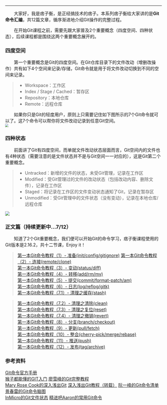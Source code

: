 ----
　　大家好，我是痞子衡，是正经搞技术的痞子。本系列痞子衡给大家讲的是**Git命令汇编**，共12篇文章，循序渐进地介绍Git操作的完整过程。  

　　在开始Git课程之前，需要先跟大家普及2个重要概念（四度空间、四种状态），后续课程都是围绕这两个重要概念展开的。  

### 四度空间
　　第一个重要概念是Git的四度空间。在Git仓库目录下的文件改动（增删改操作）共有如下4个空间来记录/存储，Git命令就是用于将文件改动切换到不同的空间来记录。  

> * Workspace：工作区
> * Index / Stage / Cached：暂存区
> * Repository：本地仓库
> * Remote：远程仓库

　　如果你只是Git的轻度用户，原则上只需要记住如下图所示的7个Git命令就可以了。这7个命令可以帮你将文件改动记录到任意Git空间。  
<img src="http://odox9r8vg.bkt.clouddn.com/image/cnblogs/gittest%20-%20four%20spaces.PNG" style="zoom:65%" />  

### 四种状态
　　前面讲了Git有四度空间，而单就文件改动状态层面而言，Git空间内的文件也有4种状态（需要注意的是文件状态并不是与Git空间一一对应的），这是Git第二个重要概念。  

> * Untracked：新增的文件的状态，未受Git管理，记录在工作区
> * Modified：受Git管理过的文件的改动状态（包括改动内容、删除文件），记录在工作区
> * Staged：将记录在工作区的文件变动状态通知了Git，记录在暂存区
> * Unmodified：受Git管理中的文件状态（没有变动），记录在本地仓库/远程仓库

<img src="http://odox9r8vg.bkt.clouddn.com/image/cnblogs/gittest%20-%20file%20status.PNG" style="zoom:85%" />  

### 正文篇（持续更新中...7/12）
　　知道了2个Git重要概念，我们便可以开始Git的命令学习，痞子衡课程使用的Git版本是2.16.2，共十二节课，Enjoy it！  

> [第一本Git命令教程（1）- 准备(init/config/gitignore)](http://www.cnblogs.com/henjay724/p/8525512.html)
> [第一本Git命令教程（2）- 连接(remote/clone)](http://www.cnblogs.com/henjay724/p/8525957.html)  
> [第一本Git命令教程（3）- 变动(status/diff)](http://www.cnblogs.com/henjay724/p/8537277.html)  
> [第一本Git命令教程（4）- 转移(add/rm/mv)](http://www.cnblogs.com/henjay724/p/8541981.html)  
> [第一本Git命令教程（5）- 提交(commit/format-patch/am)](http://www.cnblogs.com/henjay724/p/8543292.html)  
> [第一本Git命令教程（6）- 日志(log/reflog/gitk)](http://www.cnblogs.com/henjay724/p/8593034.html)  
> [第一本Git命令教程（7.1）- 清理之缓存(stash)](http://www.cnblogs.com/henjay724/p/8861484.html)  

> [第一本Git命令教程（7.2）- 清理之清除(clean)](http://www.cnblogs.com/henjay724/p/8525497.html)  
> [第一本Git命令教程（7.3）- 清理之复位(reset)](http://www.cnblogs.com/henjay724/p/8525497.html)  
> [第一本Git命令教程（7.4）- 清理之撤销(revert)](http://www.cnblogs.com/henjay724/p/8525497.html)  
> [第一本Git命令教程（8）- 分支(branch/checkout)](http://www.cnblogs.com/henjay724/p/8525497.html)  
> [第一本Git命令教程（9）- 更新(pull/fetch)](http://www.cnblogs.com/henjay724/p/8525497.html)  
> [第一本Git命令教程（10）- 整合(cherry-pick/merge/rebase)](http://www.cnblogs.com/henjay724/p/8525497.html)  
> [第一本Git命令教程（11）- 推送(push)](http://www.cnblogs.com/henjay724/p/8525497.html)  
> [第一本Git命令教程（12）- 发布(tag/archive)](http://www.cnblogs.com/henjay724/p/8525497.html)  

### 参考资料
[Git命令官方手册](https://git-scm.com/docs)  
[猴子都能懂的GIT入门](https://backlog.com/git-tutorial/cn/)
[廖雪峰的Git完整教程](https://www.liaoxuefeng.com/wiki/0013739516305929606dd18361248578c67b8067c8c017b000)  
[Mary Rose Cook的深入浅出Git](https://blog.coding.net/blog/git-from-the-inside-out)
[深入浅出Git教程（转载）](https://www.cnblogs.com/syp172654682/p/7689328.html)
[阮一峰的Git命令清单](http://www.ruanyifeng.com/blog/2015/12/git-cheat-sheet.html)  
[景春雷的Git命令脑图](http://www.cnblogs.com/1-2-3/archive/2010/07/18/git-commands.html)  
[InMicro的Git文件状态](https://www.cnblogs.com/ptqueen/p/6723147.html)
[精进吧Aaron的常用Git命令](https://segmentfault.com/a/1190000011673663)
